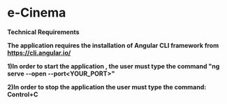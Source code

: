 # e-Cinema

<b>Technical Requirements<b>
  
The application requires the installation of Angular CLI framework from https://cli.angular.io/

1)In order to start the application , the user must type the command 
"ng serve --open --port<YOUR_PORT>"

2)In order to stop the application the user must type the command:
Control+C
